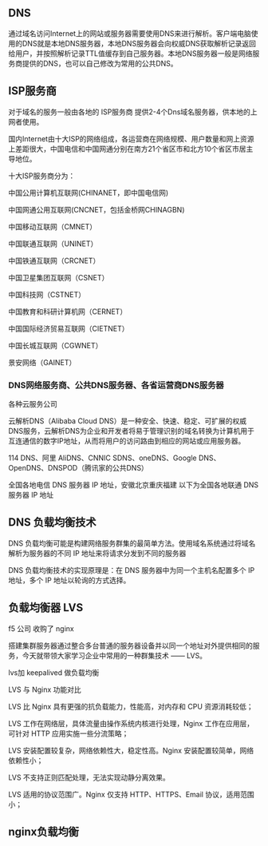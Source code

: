 ## DNS

通过域名访问Internet上的网站或服务器需要使用DNS来进行解析。客户端电脑使用的DNS就是本地DNS服务器，本地DNS服务器会向权威DNS获取解析记录返回给用户，并按照解析记录TTL值缓存到自己服务器。本地DNS服务器一般是网络服务商提供的DNS，也可以自己修改为常用的公共DNS。

## ISP服务商

对于域名的服务一般由各地的 ISP服务商 提供2-4个Dns域名服务器，供本地的上网者使用。

国内Internet由十大ISP的网络组成，各运营商在网络规模、用户数量和网上资源上差距很大，中国电信和中国网通分别在南方21个省区市和北方10个省区市居主导地位。

十大ISP服务商分为：

中国公用计算机互联网(CHINANET，即中国电信网)

中国网通公用互联网(CNCNET，包括金桥网CHINAGBN)

中国移动互联网（CMNET）

中国联通互联网（UNINET）

中国铁通互联网（CRCNET）

中国卫星集团互联网（CSNET）

中国科技网（CSTNET）

中国教育和科研计算机网（CERNET）

中国国际经济贸易互联网（CIETNET）

中国长城互联网（CGWNET）

景安网络（GAINET）

### DNS网络服务商、公共DNS服务器、各省运营商DNS服务器

各种云服务公司

云解析DNS（Alibaba Cloud DNS）是一种安全、快速、稳定、可扩展的权威DNS服务，云解析DNS为企业和开发者将易于管理识别的域名转换为计算机用于互连通信的数字IP地址，从而将用户的访问路由到相应的网站或应用服务器。 

114 DNS、阿里 AliDNS、CNNIC SDNS、oneDNS、Google DNS、OpenDNS、DNSPOD（腾讯家的公共DNS）

全国各地电信 DNS 服务器 IP 地址，安徽北京重庆福建
以下为全国各地联通 DNS 服务器 IP 地址

## DNS 负载均衡技术

DNS 负载均衡可能是构建网络服务群集的最简单方法。使用域名系统通过将域名解析为服务器的不同 IP 地址来将请求分发到不同的服务器

DNS 负载均衡技术的实现原理是：在 DNS 服务器中为同一个主机名配置多个 IP 地址，多个 IP 地址以轮询的方式选择。

## 负载均衡器 LVS

f5 公司 收购了 nginx

搭建集群服务器通过整合多台普通的服务器设备并以同一个地址对外提供相同的服务，今天就带领大家学习企业中常用的一种群集技术 —— LVS。

lvs加 keepalived 做负载均衡

LVS 与 Nginx 功能对比

LVS 比 Nginx 具有更强的抗负载能力，性能高，对内存和 CPU 资源消耗较低；

LVS 工作在网络层，具体流量由操作系统内核进行处理，Nginx 工作在应用层，可针对 HTTP 应用实施一些分流策略；

LVS 安装配置较复杂，网络依赖性大，稳定性高。Nginx 安装配置较简单，网络依赖性小；

LVS 不支持正则匹配处理，无法实现动静分离效果。

LVS 适用的协议范围广。Nginx 仅支持 HTTP、HTTPS、Email 协议，适用范围小；

## nginx负载均衡